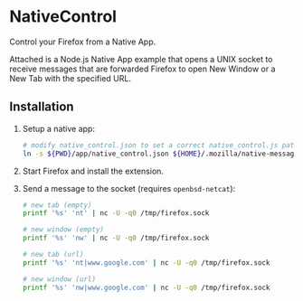 # NativeControl

Control your Firefox from a Native App.

Attached is a Node.js Native App example that opens a UNIX socket to receive messages that are forwarded Firefox to open New Window or a New Tab with the specified URL.

## Installation

1. Setup a native app:
   ```bash
   # modify native_control.json to set a correct native_control.js path
   ln -s ${PWD}/app/native_control.json ${HOME}/.mozilla/native-messaging-hosts/native_control.json
   ```

2. Start Firefox and install the extension.

3. Send a message to the socket (requires `openbsd-netcat`):
   ```bash
   # new tab (empty)
   printf '%s' 'nt' | nc -U -q0 /tmp/firefox.sock

   # new window (empty)
   printf '%s' 'nw' | nc -U -q0 /tmp/firefox.sock

   # new tab (url)
   printf '%s' 'nt|www.google.com' | nc -U -q0 /tmp/firefox.sock

   # new window (url)
   printf '%s' 'nw|www.google.com' | nc -U -q0 /tmp/firefox.sock
   ```